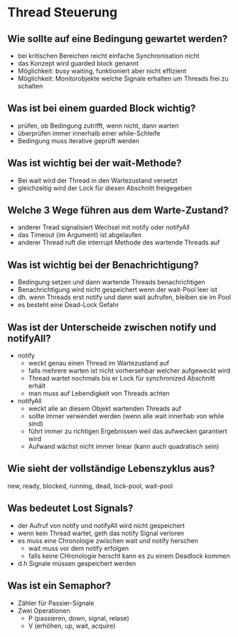 # Thread Steuerung

## Wie sollte auf eine Bedingung gewartet werden?
* bei kritischen Bereichen reicht einfache Synchronisation nicht
* das Konzept wird guarded block genannt
* Möglichkeit: busy waiting, funktioniert aber nicht effizient
* Möglichkeit: Monitorobjekte welche Signale erhalten um Threads frei zu schalten

## Was ist bei einem guarded Block wichtig?
* prüfen, ob Bedingung zutrifft, wenn nicht, dann warten
* überprüfen immer innerhalb einer while-Schleife
* Bedingung muss iterative geprüft werden

## Was ist wichtig bei der wait-Methode?
* Bei wait wird der Thread in den Wartezustand versetzt
* gleichzeitig wird der Lock für diesen Abschnitt freigegeben

## Welche 3 Wege führen aus dem Warte-Zustand?
* anderer Tread signalisiert Wechsel mit notify oder notifyAll
* das Timeout (im Argument) ist abgelaufen
* anderer Thread ruft die interrupt Methode des wartende Threads auf

## Was ist wichtig bei der Benachrichtigung?
* Bedingung setzen und dann wartende Threads benachrichtigen
* Benachrichtigung wird nicht gespeichert wenn der wait-Pool leer ist
* dh. wenn Threads erst notify und dann wait aufrufen, bleiben sie im Pool
* es besteht eine Dead-Lock Gefahr

## Was ist der Unterscheide zwischen notify und notifyAll?
* notify
    * weckt genau einen Thread im Wartezustand auf
    * falls mehrere warten ist nicht vorhersehbar welcher aufgeweckt wird
    * Thread wartet nochmals bis er Lock für synchronized Abschnitt erhält
    * man muss auf Lebendigkeit von Threads achten
* notifyAll
    * weckt alle an diesem Objekt wartenden Threads auf
    * sollte immer verwendet werden (wenn alle wait innerhab von while sind)
    * führt immer zu richtigen Ergebnissen weil das aufwecken garantiert wird
    * Aufwand wächst nicht immer linear (kann auch quadratisch sein)

## Wie sieht der vollständige Lebenszyklus aus?
new, ready, blocked, running, dead, lock-pool, wait-pool

## Was bedeutet Lost Signals?
* der Aufruf von notify und notifyAll wird nicht gespeichert
* wenn kein Thread wartet, geth das notify Signal verloren
* es muss eine Chronologie zwischen wait und notify herschen
    * wait muss vor dem notify erfolgen
    * falls keine CHronologie herscht kann es zu einem Deadlock kommen
* d.h Signale müssen gespeichert werden

## Was ist ein Semaphor?
* Zähler für Passier-Signale
* Zwei Operationen
    * P (passieren, down, signal, relase)
    * V (erhöhen, up, wait, acquire)

